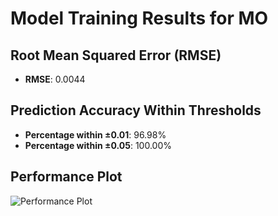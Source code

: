 # Model Training Results for MO

## Root Mean Squared Error (RMSE)
- **RMSE**: 0.0044

## Prediction Accuracy Within Thresholds
- **Percentage within ±0.01**: 96.98%
- **Percentage within ±0.05**: 100.00%

## Performance Plot
![Performance Plot](../imgs/MO.png)
